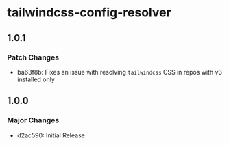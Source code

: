 # tailwindcss-config-resolver

## 1.0.1

### Patch Changes

- ba63f8b: Fixes an issue with resolving `tailwindcss` CSS in repos with v3 installed only

## 1.0.0

### Major Changes

- d2ac590: Initial Release
